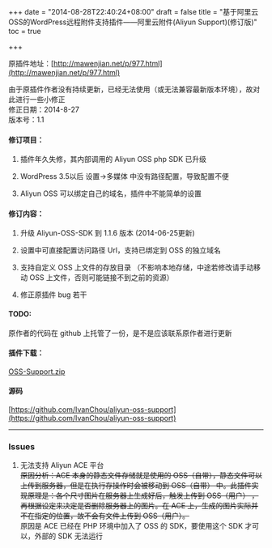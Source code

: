 +++
date = "2014-08-28T22:40:24+08:00"
draft = false
title = "基于阿里云OSS的WordPress远程附件支持插件——阿里云附件(Aliyun Support)(修订版)"
toc = true

+++

原插件地址：[http://mawenjian.net/p/977.html](http://mawenjian.net/p/977.html)

由于原插件作者没有持续更新，已经无法使用（或无法兼容最新版本环境），故对此进行一些小修正  
修正日期：2014-8-27  
版本号：1.1

#### 修订项目：

1.  插件年久失修，其内部调用的 Aliyun OSS php SDK 已升级  

2.  WordPress 3.5以后 设置->多媒体 中没有路径配置，导致配置不便  

3.  Aliyun OSS 可以绑定自己的域名，插件中不能简单的设置

#### 修订内容：

1.  升级 Aliyun-OSS-SDK 到 1.1.6 版本 (2014-06-25更新)  

2.  设置中可直接配置访问路径 Url，支持已绑定到 OSS 的独立域名  

3.  支持自定义 OSS 上文件的存放目录 （不影响本地存储，中途若修改请手动移动 OSS 上文件，否则可能链接不到之前的资源）  

4.  修正原插件 bug 若干

#### TODO:

原作者的代码在 github 上托管了一份，是不是应该联系原作者进行更新

#### 插件下载：

[OSS-Support.zip](https://github.com/IvanChou/aliyun-oss-support/archive/master.zip)

#### 源码

[https://github.com/IvanChou/aliyun-oss-support](https://github.com/IvanChou/aliyun-oss-support)

* * *

### Issues

1.  无法支持 Aliyun ACE 平台  
    <del>原因分析：ACE 本身的静态文件存储就是使用的 OSS（自带），静态文件可以上传到服务器，但是在执行存操作时会被移动到 OSS（自带） 中。此插件实现原理是：各个尺寸图片在服务器上生成好后，触发上传到 OSS（用户） ，再根据设定来决定是否删除服务器上的图片。在 ACE 上，生成的图片实际并不在指定的位置，故不会有文件上传到 OSS（用户）。</del>  
    原因是 ACE 已经在 PHP 环境中加入了 OSS 的 SDK，要使用这个 SDK 才可以，外部的 SDK 无法运行